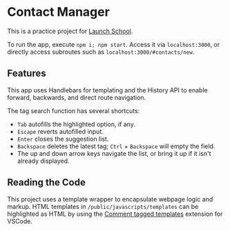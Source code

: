 # Contact Manager

This is a practice project for [Launch School](https://launchschool.com/).

To run the app, execute `npm i; npm start`. Access it via `localhost:3000`, or directly access subroutes such as `localhost:3000/#contacts/new`.

## Features

This app uses Handlebars for templating and the History API to enable forward, backwards, and direct route navigation.

The tag search function has several shortcuts:
- `Tab` autofills the highlighted option, if any.
- `Escape` reverts autofilled input.
- `Enter` closes the suggestion list.
- `Backspace` deletes the latest tag; `Ctrl` + `Backspace` will empty the field.
- The up and down arrow keys navigate the list, or bring it up if it isn't already displayed.

## Reading the Code

This project uses a template wrapper to encapsulate webpage logic and markup. HTML templates in `/public/javascripts/templates` can be highlighted as HTML by using the [Comment tagged templates](https://marketplace.visualstudio.com/items?itemName=bierner.comment-tagged-templates) extension for VSCode.